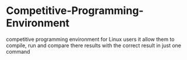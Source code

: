 # Competitive-Programming-Environment
competitive programming environment for Linux users it allow them to compile, run and compare there results with the correct result in just one command
